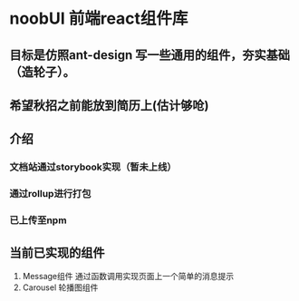 # noobUI 前端react组件库
## 目标是仿照ant-design 写一些通用的组件，夯实基础（造轮子）。
## 希望秋招之前能放到简历上(估计够呛)
## 介绍
### 文档站通过storybook实现（暂未上线）
### 通过rollup进行打包
### 已上传至npm
## 当前已实现的组件
1. Message组件
   通过函数调用实现页面上一个简单的消息提示
2. Carousel 轮播图组件
